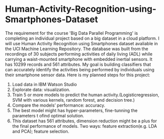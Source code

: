 # Human-Activity-Recognition-using-Smartphones-Dataset
The requirement for the course 'Big Data Parallel Programming' is completing an individual project based on a big dataset in a cloud platform.
I will use Human Activity Recognition using Smartphones dataset avaliable in the UCI Machine Learning Repository.
The database was built from the recordings of 30 subjects performing activities of daily living (ADL) while carrying a waist-mounted smartphone with embedded inertial sensors. It has 10299 records and 561 attributes. 
My goal is building classifiers that can accurately identify the activities being performed by individuals using their smartphone sensor data.
Here is my planned steps for this project:
1. Load data in IBM Watson Studio
2. Explorate data: visualization.
3. Train 5 or more models to predict the human activity.(Logisticregression, SVM with various kernels, random forest, and decision tree.)
4. Compare the models’ performance: accuracy.
5. The best model might has hyper-parameters, fine-tunning the parameters t ofind optimal solution.
6. This dataset has 561 attributes, dimension reduction might be a plus for the final performance of models. Two ways: feature extraction(e.g. LDA and PCA); feature selection.
